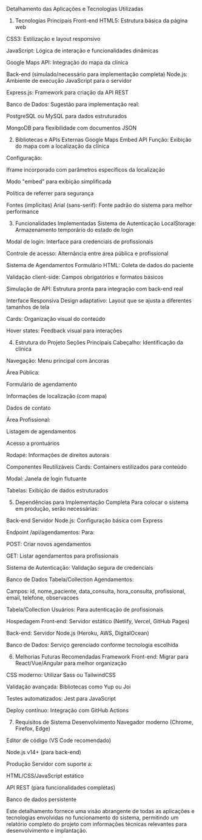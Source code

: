 Detalhamento das Aplicações e Tecnologias Utilizadas
1. Tecnologias Principais
Front-end
HTML5: Estrutura básica da página web

CSS3: Estilização e layout responsivo

JavaScript: Lógica de interação e funcionalidades dinâmicas

Google Maps API: Integração do mapa da clínica

Back-end (simulado/necessário para implementação completa)
Node.js: Ambiente de execução JavaScript para o servidor

Express.js: Framework para criação da API REST

Banco de Dados: Sugestão para implementação real:

PostgreSQL ou MySQL para dados estruturados

MongoDB para flexibilidade com documentos JSON

2. Bibliotecas e APIs Externas
Google Maps Embed API
Função: Exibição do mapa com a localização da clínica

Configuração:

Iframe incorporado com parâmetros específicos da localização

Modo "embed" para exibição simplificada

Política de referrer para segurança

Fontes (implícitas)
Arial (sans-serif): Fonte padrão do sistema para melhor performance

3. Funcionalidades Implementadas
Sistema de Autenticação
LocalStorage: Armazenamento temporário do estado de login

Modal de login: Interface para credenciais de profissionais

Controle de acesso: Alternância entre área pública e profissional

Sistema de Agendamentos
Formulário HTML: Coleta de dados do paciente

Validação client-side: Campos obrigatórios e formatos básicos

Simulação de API: Estrutura pronta para integração com back-end real

Interface Responsiva
Design adaptativo: Layout que se ajusta a diferentes tamanhos de tela

Cards: Organização visual do conteúdo

Hover states: Feedback visual para interações

4. Estrutura do Projeto
Seções Principais
Cabeçalho: Identificação da clínica

Navegação: Menu principal com âncoras

Área Pública:

Formulário de agendamento

Informações de localização (com mapa)

Dados de contato

Área Profissional:

Listagem de agendamentos

Acesso a prontuários

Rodapé: Informações de direitos autorais

Componentes Reutilizáveis
Cards: Containers estilizados para conteúdo

Modal: Janela de login flutuante

Tabelas: Exibição de dados estruturados

5. Dependências para Implementação Completa
Para colocar o sistema em produção, serão necessárias:

Back-end
Servidor Node.js: Configuração básica com Express

Endpoint /api/agendamentos: Para:

POST: Criar novos agendamentos

GET: Listar agendamentos para profissionais

Sistema de Autenticação: Validação segura de credenciais

Banco de Dados
Tabela/Collection Agendamentos:

Campos: id, nome_paciente, data_consulta, hora_consulta, profissional, email, telefone, observacoes

Tabela/Collection Usuários: Para autenticação de profissionais

Hospedagem
Front-end: Servidor estático (Netlify, Vercel, GitHub Pages)

Back-end: Servidor Node.js (Heroku, AWS, DigitalOcean)

Banco de Dados: Serviço gerenciado conforme tecnologia escolhida

6. Melhorias Futuras Recomendadas
Framework Front-end: Migrar para React/Vue/Angular para melhor organização

CSS moderno: Utilizar Sass ou TailwindCSS

Validação avançada: Bibliotecas como Yup ou Joi

Testes automatizados: Jest para JavaScript

Deploy contínuo: Integração com GitHub Actions

7. Requisitos de Sistema
Desenvolvimento
Navegador moderno (Chrome, Firefox, Edge)

Editor de código (VS Code recomendado)

Node.js v14+ (para back-end)

Produção
Servidor com suporte a:

HTML/CSS/JavaScript estático

API REST (para funcionalidades completas)

Banco de dados persistente

Este detalhamento fornece uma visão abrangente de todas as aplicações e tecnologias envolvidas no funcionamento do sistema, permitindo um relatório completo do projeto com informações técnicas relevantes para desenvolvimento e implantação.

